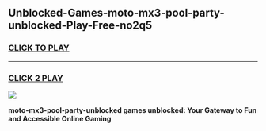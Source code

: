 
## Unblocked-Games-moto-mx3-pool-party-unblocked-Play-Free-no2q5
<h3>
<a href="https://premium76.site?title=moto-mx3-pool-party-unblocked&ref=12A">CLICK TO PLAY</a></h3>
<hr>

<h3>
<a href="https://premium76.site?title=moto-mx3-pool-party-unblocked&ref=12A">CLICK 2 PLAY</a>
  
</h3>

<a href="https://premium76.site?title=moto-mx3-pool-party-unblocked&ref=12A"><img src="https://clearcache.store/games.png"></a>


**moto-mx3-pool-party-unblocked games unblocked: Your Gateway to Fun and Accessible Online Gaming**

